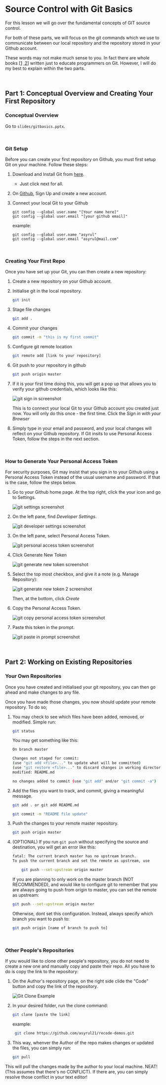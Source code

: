 # Source Control with Git Basics

For this lesson we will go over the fundamental concepts of GIT source control.

For both of these parts, we will focus on the git commands which we use to communicate between our local repository and the repository stored in your Github account.

These words may not make much sense to you. In fact there are whole books [[1](https://www.goodreads.com/book/show/6518085-pro-git) ,[2](https://www.goodreads.com/book/show/51649022-beginning-git-and-github)] written just to educate programmers on Git. However, I will do my best to explain within the two parts.

<br/>

## Part 1: Conceptual Overview and Creating Your First Repository

### Conceptual Overview

Go to `slides/gitbasics.pptx`.

<br/>

### Git Setup

Before you can create your first repository on Github, you must first setup Git on your machine. Follow these steps:

1. Download and Install Git from [here](https://git-scm.com/downloads).

   - Just click next for all.

2. On [Github](https://github.com), Sign Up and create a new account.

3. Connect your local Git to your Github

   ```
   git config --global user.name "[Your name here]"
   git config --global user.email "[your github email]"
   ```

   example:

   ```
   git config --global user.name "asyrul"
   git config --global user.email "asyrul@mail.com"
   ```

   <br/>

### Creating Your First Repo

Once you have set up your Git, you can then create a new repository:

1. Create a new repository on your Github account.

2. Initialise git in the local repository.

   ```bash
   git init
   ```

3. Stage file changes

   ```bash
   git add .
   ```

4. Commit your changes

   ```bash
   git commit -m "this is my first commit"
   ```

5. Configure git remote location

   ```bash
   git remote add [link to your repository]
   ```

6. Git push to your repository in github

   ```bash
   git push origin master
   ```

7. If it is your first time doing this, you will get a pop up that allows you to verify your github credentials, which looks like this:

   ![git sign in screenshot](images/git-sign-in.png)

   This is to connect your local Git to your Github account you created just now. You will only do this once - the first time. Click the _Sign in with your Browser_

8. Simply type in your email and password, and your local changes will reflect on your Github repository. If Git insits to use Personal Access Token, follow the steps in the next section.

<br/>

### How to Generate Your Personal Access Token

For security purposes, Git may insist that you sign in to your Github using a Personal Access Token instead of the usual username and password. If that is the case, follow the steps below.

1. Go to your Github home page. At the top right, click the your icon and go to Settings.

   ![git settings screenshot](images/git-token-1.png)

2. On the left pane, find _Developer Settings_.

   ![git developer settings screenshot](images/git-token-2.png)

3. On the left pane, select Personal Access Token.

   ![git personal access token screenshot](images/git-token-3.png)

4. Click Generate New Token

   ![git generate new token screenshot](images/git-token-4.png)

5. Select the top most checkbox, and give it a note (e.g. Manage Repository):

   ![git generate new token 2 screenshot](images/git-token-5.png)

   Then, at the bottom, click _Create_

6. Copy the Personal Access Token.

   ![git copy personal access token screenshot](images/git-token-6.png)

7. Paste this token in the prompt.

   ![git paste in prompt screenshot](images/git-sign-in.png)

<br/>

## Part 2: Working on Existing Repositories

### Your Own Repositories

Once you have created and initialised your git repository, you can then go ahead and make changes to any file.

Once you have made those changes, you now should update your remote repository. To do so;

1.  You may check to see which files have been added, removed, or modified. Simple run:

    ```bash
    git status
    ```

    You may get something like this:

    ```bash
    On branch master

    Changes not staged for commit:
    (use "git add <file>..." to update what will be committed)
    (use "git restore <file>..." to discard changes in working directory)
    modified: README.md

    no changes added to commit (use "git add" and/or "git commit -a")
    ```

2.  Add the files you want to track, and commit, giving a meaningful message.

    ```bash
    git add . or git add README.md

    git commit -m "README file update"
    ```

3.  Push the changes to your remote master repository.

    ```bash
    git push origin master
    ```

4.  (OPTIONAL) If you run `git push` without specifying the source and destination, you will get an error like this:

    ```bash
    fatal: The current branch master has no upstream branch.
    To push the current branch and set the remote as upstream, use

        git push --set-upstream origin master
    ```

    If you are planning to only work on the master branch (NOT RECOMMENDED), and would like to configure git to remember that you are always going to push from origin to master, you can set the remote as upstream:

    ```bash
    git push --set-upstream origin master
    ```

    Otherwise, dont set this configuration. Instead, always specify which branch you want to push to:

    ```bash
    git push origin [name of branch to push to]
    ```

<br/>

### Other People's Repositories

If you would like to clone other people's repository, you do not need to create a new one and manually copy and paste their repo. All you have to do is copy the link to the repository:

1. On the Author's repository page, on the right side clide the "Code" button and copy the link of the repository.

   ![Git Clone Example](images/git-clone-recode.png)

2. In your desired folder, run the clone command:

   ```bash
   git clone [paste the link]
   ```

   example:

   ```bash
    git clone https://github.com/asyrul21/recode-demos.git
   ```

3. This way, whenver the Author of the repo makes changes or updated the files, you can simply run:

   ```bash
   git pull
   ```

This will pull the changes made by the author to your local machine. NEAT! (This assumes that there's no CONFLICT). If there are, you can simply resolve those conflict in your text editor!
